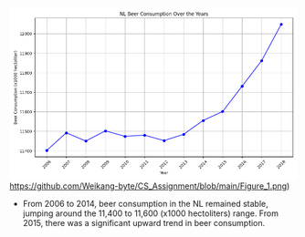![NL Beer Consumption](https://github.com/Weikang-byte/CS_Assignment/blob/main/Figure_1.png)https://github.com/Weikang-byte/CS_Assignment/blob/main/Figure_1.png)
- From 2006 to 2014, beer consumption in the NL remained stable, jumping around the 11,400 to 11,600 (x1000 hectoliters) range. From 2015, there was a significant upward trend in beer consumption. 
